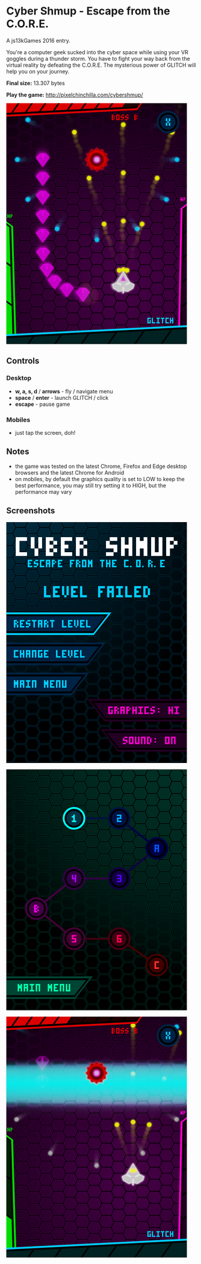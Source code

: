 # Cyber Shmup - Escape from the C.O.R.E.

A js13kGames 2016 entry.

You're a computer geek sucked into the cyber space while using your VR goggles during a thunder storm.
You have to fight your way back from the virtual reality by defeating the C.O.R.E.
The mysterious power of GLITCH will help you on your journey.

**Final size:** 13.307 bytes

**Play the game:** http://pixelchinchilla.com/cybershmup/

![screenshot](https://raw.githubusercontent.com/gregpabian/cybershmup-js13k/master/cyber_shmup_gameplay.png)

## Controls

### Desktop

- **w, a, s, d** / **arrows** - fly / navigate menu
- **space** / **enter** - launch GLITCH / click
- **escape** - pause game

### Mobiles

- just tap the screen, doh!

## Notes

- the game was tested on the latest Chrome, Firefox and Edge desktop browsers and the latest Chrome for Android
- on mobiles, by default the graphics quality is set to LOW to keep the best performance, you may still try setting it to HIGH, but the performance may vary

## Screenshots

![menu](https://raw.githubusercontent.com/gregpabian/cybershmup-js13k/master/cyber_shmup_menu.png)

![level selection](https://raw.githubusercontent.com/gregpabian/cybershmup-js13k/master/cyber_shmup_level_selection.png)

![gameplay](https://raw.githubusercontent.com/gregpabian/cybershmup-js13k/master/cyber_shmup_gameplay_2.png)
